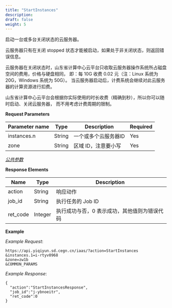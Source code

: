 ```yaml
---
title: "StartInstances"
description: 
draft: false
weight: 5
---
```



启动一台或多台关闭状态的云服务器。

云服务器只有在关闭 stopped 状态才能被启动，如果处于非关闭状态，则返回错误信息。

云服务器在关闭状态时，山东省计算中心云平台只收取云服务器操作系统所占磁盘空间的费用，价格与硬盘相同， 即：每 10G 收费 0.02 元（注：Linux 系统为 20G，Windows 系统为 50G）。 当云服务器启动后，计费系统会继续对此云服务器的计算资源进行扣费。

山东省计算中心云平台会根据你实际使用的时长收费（精确到秒），所以你可以随时启动、关闭云服务器， 而不用考虑计费周期的限制。

**Request Parameters**

| Parameter name | Type | Description | Required |
| --- | --- | --- | --- |
| instances.n | String | 一个或多个云服务器ID | Yes |
| zone | String | 区域 ID，注意要小写 | Yes |

[_公共参数_](../../../parameters/)

**Response Elements**

| Name | Type | Description |
| --- | --- | --- |
| action | String | 响应动作 |
| job_id | String | 执行任务的 Job ID |
| ret_code | Integer | 执行成功与否，0 表示成功，其他值则为错误代码 |

**Example**

_Example Request_:

```
https://api.yiqiyun.sd.cegn.cn/iaas/?action=StartInstances
&instances.1=i-rtyv0968
&zone=zw1b
&COMMON_PARAMS
```

_Example Response_:

```
{
  "action":"StartInstancesResponse",
  "job_id":"j-ybnoeitr",
  "ret_code":0
}
```
